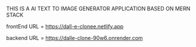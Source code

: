 THIS IS A AI TEXT TO IMAGE GENERATOR APPLICATION BASED ON MERN STACK

frontEnd URL = https://dall-e-clonee.netlify.app

backend URL = https://dalle-clone-90w6.onrender.com